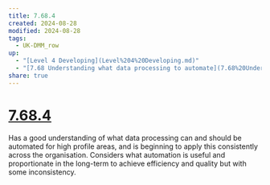 ```yaml
---
title: 7.68.4
created: 2024-08-28
modified: 2024-08-28
tags:
  - UK-DMM_row
up:
  - "[Level 4 Developing](Level%204%20Developing.md)"
  - "[7.68 Understanding what data processing to automate](7.68%20Understanding%20what%20data%20processing%20to%20automate.md)"
share: true
---
```

# [7.68.4](7.68.4.md)

Has a good understanding of what data processing can and should be automated for high profile areas, and is beginning to apply this consistently across the organisation. Considers what automation is useful and proportionate in the long-term to achieve efficiency and quality but with some inconsistency.
